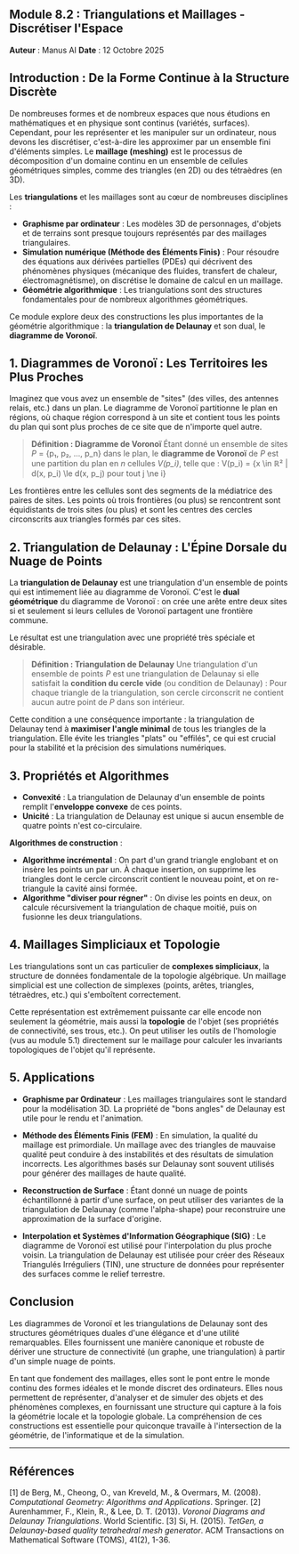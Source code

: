 ## Module 8.2 : Triangulations et Maillages - Discrétiser l'Espace

**Auteur** : Manus AI
**Date** : 12 Octobre 2025

## Introduction : De la Forme Continue à la Structure Discrète

De nombreuses formes et de nombreux espaces que nous étudions en mathématiques et en physique sont continus (variétés, surfaces). Cependant, pour les représenter et les manipuler sur un ordinateur, nous devons les discrétiser, c'est-à-dire les approximer par un ensemble fini d'éléments simples. Le **maillage (meshing)** est le processus de décomposition d'un domaine continu en un ensemble de cellules géométriques simples, comme des triangles (en 2D) ou des tétraèdres (en 3D).

Les **triangulations** et les maillages sont au cœur de nombreuses disciplines :
- **Graphisme par ordinateur** : Les modèles 3D de personnages, d'objets et de terrains sont presque toujours représentés par des maillages triangulaires.
- **Simulation numérique (Méthode des Éléments Finis)** : Pour résoudre des équations aux dérivées partielles (PDEs) qui décrivent des phénomènes physiques (mécanique des fluides, transfert de chaleur, électromagnétisme), on discrétise le domaine de calcul en un maillage.
- **Géométrie algorithmique** : Les triangulations sont des structures fondamentales pour de nombreux algorithmes géométriques.

Ce module explore deux des constructions les plus importantes de la géométrie algorithmique : la **triangulation de Delaunay** et son dual, le **diagramme de Voronoï**.

## 1. Diagrammes de Voronoï : Les Territoires les Plus Proches

Imaginez que vous avez un ensemble de "sites" (des villes, des antennes relais, etc.) dans un plan. Le diagramme de Voronoï partitionne le plan en régions, où chaque région correspond à un site et contient tous les points du plan qui sont plus proches de ce site que de n'importe quel autre.

> **Définition : Diagramme de Voronoï**
> Étant donné un ensemble de sites *P* = \{p₁, p₂, ..., p_n\} dans le plan, le **diagramme de Voronoï** de *P* est une partition du plan en *n* cellules *V(p_i)*, telle que :
> V(p_i) = \{x \in ℝ² | d(x, p_i) \le d(x, p_j) pour tout j \ne i\}

Les frontières entre les cellules sont des segments de la médiatrice des paires de sites. Les points où trois frontières (ou plus) se rencontrent sont équidistants de trois sites (ou plus) et sont les centres des cercles circonscrits aux triangles formés par ces sites.

## 2. Triangulation de Delaunay : L'Épine Dorsale du Nuage de Points

La **triangulation de Delaunay** est une triangulation d'un ensemble de points qui est intimement liée au diagramme de Voronoï. C'est le **dual géométrique** du diagramme de Voronoï : on crée une arête entre deux sites si et seulement si leurs cellules de Voronoï partagent une frontière commune.

Le résultat est une triangulation avec une propriété très spéciale et désirable.

> **Définition : Triangulation de Delaunay**
> Une triangulation d'un ensemble de points *P* est une triangulation de Delaunay si elle satisfait la **condition du cercle vide** (ou condition de Delaunay) :
> Pour chaque triangle de la triangulation, son cercle circonscrit ne contient aucun autre point de *P* dans son intérieur.

Cette condition a une conséquence importante : la triangulation de Delaunay tend à **maximiser l'angle minimal** de tous les triangles de la triangulation. Elle évite les triangles "plats" ou "effilés", ce qui est crucial pour la stabilité et la précision des simulations numériques.

## 3. Propriétés et Algorithmes

- **Convexité** : La triangulation de Delaunay d'un ensemble de points remplit l'**enveloppe convexe** de ces points.
- **Unicité** : La triangulation de Delaunay est unique si aucun ensemble de quatre points n'est co-circulaire.

**Algorithmes de construction** :
- **Algorithme incrémental** : On part d'un grand triangle englobant et on insère les points un par un. À chaque insertion, on supprime les triangles dont le cercle circonscrit contient le nouveau point, et on re-triangule la cavité ainsi formée.
- **Algorithme "diviser pour régner"** : On divise les points en deux, on calcule récursivement la triangulation de chaque moitié, puis on fusionne les deux triangulations.

## 4. Maillages Simpliciaux et Topologie

Les triangulations sont un cas particulier de **complexes simpliciaux**, la structure de données fondamentale de la topologie algébrique. Un maillage simplicial est une collection de simplexes (points, arêtes, triangles, tétraèdres, etc.) qui s'emboîtent correctement.

Cette représentation est extrêmement puissante car elle encode non seulement la géométrie, mais aussi la **topologie** de l'objet (ses propriétés de connectivité, ses trous, etc.). On peut utiliser les outils de l'homologie (vus au module 5.1) directement sur le maillage pour calculer les invariants topologiques de l'objet qu'il représente.

## 5. Applications

- **Graphisme par Ordinateur** : Les maillages triangulaires sont le standard pour la modélisation 3D. La propriété de "bons angles" de Delaunay est utile pour le rendu et l'animation.

- **Méthode des Éléments Finis (FEM)** : En simulation, la qualité du maillage est primordiale. Un maillage avec des triangles de mauvaise qualité peut conduire à des instabilités et des résultats de simulation incorrects. Les algorithmes basés sur Delaunay sont souvent utilisés pour générer des maillages de haute qualité.

- **Reconstruction de Surface** : Étant donné un nuage de points échantillonné à partir d'une surface, on peut utiliser des variantes de la triangulation de Delaunay (comme l'alpha-shape) pour reconstruire une approximation de la surface d'origine.

- **Interpolation et Systèmes d'Information Géographique (SIG)** : Le diagramme de Voronoï est utilisé pour l'interpolation du plus proche voisin. La triangulation de Delaunay est utilisée pour créer des Réseaux Triangulés Irréguliers (TIN), une structure de données pour représenter des surfaces comme le relief terrestre.

## Conclusion

Les diagrammes de Voronoï et les triangulations de Delaunay sont des structures géométriques duales d'une élégance et d'une utilité remarquables. Elles fournissent une manière canonique et robuste de dériver une structure de connectivité (un graphe, une triangulation) à partir d'un simple nuage de points.

En tant que fondement des maillages, elles sont le pont entre le monde continu des formes idéales et le monde discret des ordinateurs. Elles nous permettent de représenter, d'analyser et de simuler des objets et des phénomènes complexes, en fournissant une structure qui capture à la fois la géométrie locale et la topologie globale. La compréhension de ces constructions est essentielle pour quiconque travaille à l'intersection de la géométrie, de l'informatique et de la simulation.

---

## Références

[1] de Berg, M., Cheong, O., van Kreveld, M., & Overmars, M. (2008). *Computational Geometry: Algorithms and Applications*. Springer.
[2] Aurenhammer, F., Klein, R., & Lee, D. T. (2013). *Voronoi Diagrams and Delaunay Triangulations*. World Scientific.
[3] Si, H. (2015). *TetGen, a Delaunay-based quality tetrahedral mesh generator*. ACM Transactions on Mathematical Software (TOMS), 41(2), 1-36.

